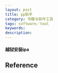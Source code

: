 ```yaml
---
layout: post
title: pp助手
category: 书籍与软件工具
tags: software／tool
keywords: 
description: 
---
```


#### 越狱安装ipa

## Reference
